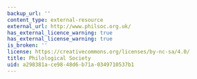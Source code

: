 ```yaml
---
backup_url: ''
content_type: external-resource
external_url: http://www.philsoc.org.uk/
has_external_licence_warning: true
has_external_license_warning: true
is_broken: ''
license: https://creativecommons.org/licenses/by-nc-sa/4.0/
title: Philological Society
uid: a298381a-ce98-48d6-b71a-0349710537b1
---
```

